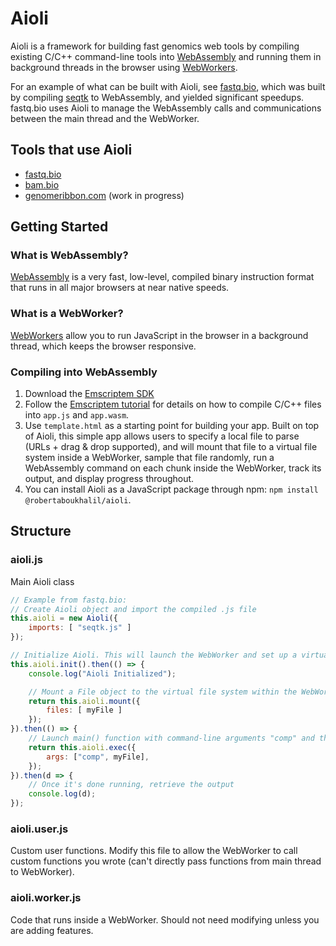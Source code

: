 # Aioli

Aioli is a framework for building fast genomics web tools by compiling existing C/C++ command-line tools into [WebAssembly](https://developer.mozilla.org/en-US/docs/WebAssembly) and running them in background threads in the browser using [WebWorkers](https://developer.mozilla.org/en-US/docs/Web/API/Web_Workers_API).

For an example of what can be built with Aioli, see [fastq.bio](https://github.com/robertaboukhalil/fastq.bio), which was built by compiling [seqtk](https://github.com/lh3/seqtk) to WebAssembly, and yielded significant speedups. fastq.bio uses Aioli to manage the WebAssembly calls and communications between the main thread and the WebWorker.

## Tools that use Aioli

- [fastq.bio](https://github.com/robertaboukhalil/fastq.bio)
- [bam.bio](https://github.com/robertaboukhalil/bam.bio)
- [genomeribbon.com](https://github.com/MariaNattestad/Ribbon/tree/wasm-local-only) (work in progress)

## Getting Started

### What is WebAssembly?
[WebAssembly](https://developer.mozilla.org/en-US/docs/WebAssembly) is a very fast, low-level, compiled binary instruction format that runs in all major browsers at near native speeds.

### What is a WebWorker?
[WebWorkers](https://developer.mozilla.org/en-US/docs/Web/API/Web_Workers_API) allow you to run JavaScript in the browser in a background thread, which keeps the browser responsive.

### Compiling into WebAssembly
1. Download the [Emscriptem SDK](https://kripken.github.io/emscripten-site/docs/getting_started/downloads.html)
2. Follow the [Emscriptem tutorial](https://kripken.github.io/emscripten-site/docs/getting_started/Tutorial.html) for details on how to compile C/C++ files into `app.js` and `app.wasm`.
3. Use `template.html` as a starting point for building your app. Built on top of Aioli, this simple app allows users to specify a local file to parse (URLs + drag & drop supported), and will mount that file to a virtual file system inside a WebWorker, sample that file randomly, run a WebAssembly command on each chunk inside the WebWorker, track its output, and display progress throughout.
4. You can install Aioli as a JavaScript package through npm: `npm install @robertaboukhalil/aioli`.

## Structure
### aioli.js
Main Aioli class

```javascript
// Example from fastq.bio:
// Create Aioli object and import the compiled .js file
this.aioli = new Aioli({
    imports: [ "seqtk.js" ]
});

// Initialize Aioli. This will launch the WebWorker and set up a virtual File System
this.aioli.init().then(() => {
    console.log("Aioli Initialized");

    // Mount a File object to the virtual file system within the WebWorker
    return this.aioli.mount({
        files: [ myFile ]
    });
}).then(() => {
    // Launch main() function with command-line arguments "comp" and the File object
    return this.aioli.exec({
        args: ["comp", myFile],
    });
}).then(d => {
    // Once it's done running, retrieve the output
    console.log(d);
});
```

### aioli.user.js
Custom user functions. Modify this file to allow the WebWorker to call custom functions you wrote (can't directly pass functions from main thread to WebWorker).

### aioli.worker.js
Code that runs inside a WebWorker. Should not need modifying unless you are adding features.
